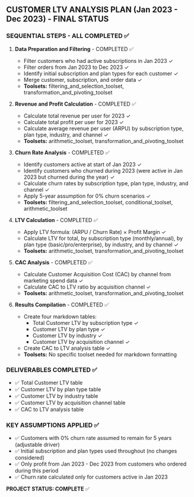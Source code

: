 ## CUSTOMER LTV ANALYSIS PLAN (Jan 2023 - Dec 2023) - FINAL STATUS

### SEQUENTIAL STEPS - ALL COMPLETED ✅

1. **Data Preparation and Filtering** - COMPLETED ✅
   - Filter customers who had active subscriptions in Jan 2023 ✓
   - Filter orders from Jan 2023 to Dec 2023 ✓
   - Identify initial subscription and plan types for each customer ✓
   - Merge customer, subscription, and order data ✓
   - **Toolsets:** filtering_and_selection_toolset, transformation_and_pivoting_toolset

2. **Revenue and Profit Calculation** - COMPLETED ✅
   - Calculate total revenue per user for 2023 ✓
   - Calculate total profit per user for 2023 ✓
   - Calculate average revenue per user (ARPU) by subscription type, plan type, industry, and channel ✓
   - **Toolsets:** arithmetic_toolset, transformation_and_pivoting_toolset

3. **Churn Rate Analysis** - COMPLETED ✅
   - Identify customers active at start of Jan 2023 ✓
   - Identify customers who churned during 2023 (were active in Jan 2023 but churned during the year) ✓
   - Calculate churn rates by subscription type, plan type, industry, and channel ✓
   - Apply 5-year assumption for 0% churn scenarios ✓
   - **Toolsets:** filtering_and_selection_toolset, conditional_toolset, arithmetic_toolset

4. **LTV Calculation** - COMPLETED ✅
   - Apply LTV formula: (ARPU / Churn Rate) × Profit Margin ✓
   - Calculate LTV for total, by subscription type (monthly/annual), by plan type (basic/pro/enterprise), by industry, and by channel ✓
   - **Toolsets:** arithmetic_toolset, transformation_and_pivoting_toolset

5. **CAC Analysis** - COMPLETED ✅
   - Calculate Customer Acquisition Cost (CAC) by channel from marketing spend data ✓
   - Calculate CAC to LTV ratio by acquisition channel ✓
   - **Toolsets:** arithmetic_toolset, transformation_and_pivoting_toolset

6. **Results Compilation** - COMPLETED ✅
   - Create four markdown tables:
     - Total Customer LTV by subscription type ✓
     - Customer LTV by plan type ✓
     - Customer LTV by industry ✓
     - Customer LTV by acquisition channel ✓
   - Create CAC to LTV analysis table ✓
   - **Toolsets:** No specific toolset needed for markdown formatting

### DELIVERABLES COMPLETED ✅
- ✅ Total Customer LTV table
- ✅ Customer LTV by plan type table
- ✅ Customer LTV by industry table  
- ✅ Customer LTV by acquisition channel table
- ✅ CAC to LTV analysis table

### KEY ASSUMPTIONS APPLIED ✅
- ✅ Customers with 0% churn rate assumed to remain for 5 years (adjustable driver)
- ✅ Initial subscription and plan types used throughout (no changes considered)
- ✅ Only profit from Jan 2023 - Dec 2023 from customers who ordered during this period
- ✅ Churn rate calculated only for customers active in Jan 2023

**PROJECT STATUS: COMPLETE** ✅